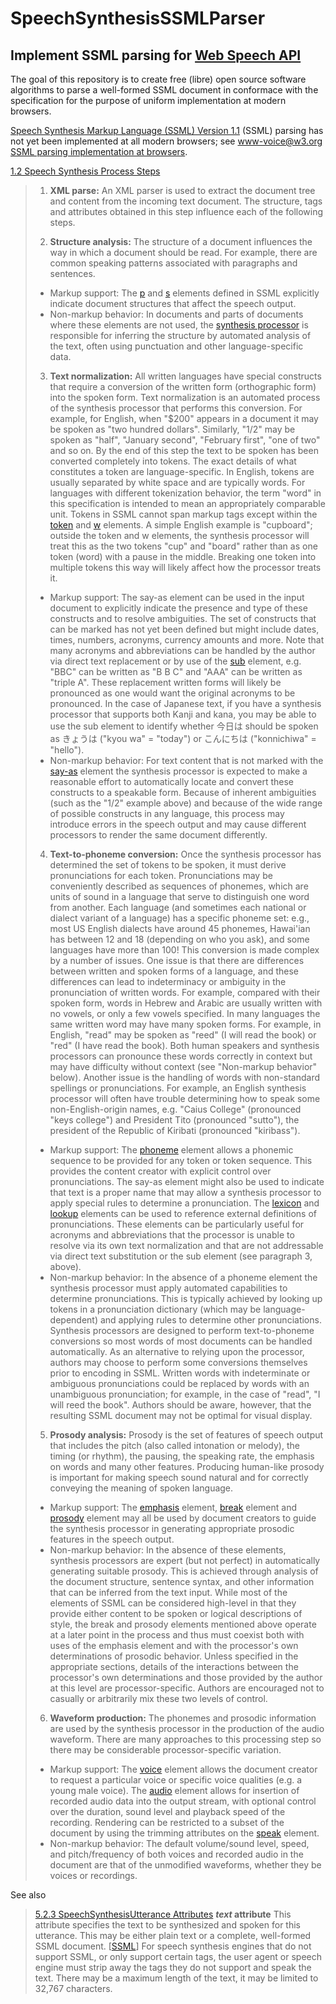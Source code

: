 # SpeechSynthesisSSMLParser
Implement SSML parsing for [Web Speech API](https://w3c.github.io/speech-api/speechapi.html)
----


The goal of this repository is to create free (libre) open source software algorithms to parse a well-formed SSML document in conformace with the specification for the purpose of uniform implementation at modern browsers.


[Speech Synthesis Markup Language (SSML) Version 1.1](https://www.w3.org/TR/2010/REC-speech-synthesis11-20100907/) (SSML) parsing has not yet been implemented at all modern browsers; see [www-voice@w3.org](https://lists.w3.org/Archives/Public/www-voice/) [SSML parsing implementation at browsers](https://lists.w3.org/Archives/Public/www-voice/2017OctDec/0000.html).


[1.2 Speech Synthesis Process Steps](https://www.w3.org/TR/2010/REC-speech-synthesis11-20100907/#S1.2)

> 1. **XML parse:** An XML parser is used to extract the document tree and content from the incoming text document. The structure, tags and attributes obtained in this step influence each of the following steps.
> 
> 2. **Structure analysis:** The structure of a document influences the way in which a document should be read. For example, there are common speaking patterns associated with paragraphs and sentences.
> 
>  - Markup support: The [p](https://www.w3.org/TR/2010/REC-speech-synthesis11-20100907/#edef_paragraph) and [s](https://www.w3.org/TR/2010/REC-speech-synthesis11-20100907/#edef_sentence) elements defined in SSML explicitly indicate document structures that affect the speech output.
> - Non-markup behavior: In documents and parts of documents where these elements are not used, the [synthesis processor](https://www.w3.org/TR/2010/REC-speech-synthesis11-20100907/#term-processor) is responsible for inferring the structure by automated analysis of the text, often using punctuation and other language-specific data.
> 
> 3. **Text normalization:** All written languages have special constructs that require a conversion of the written form (orthographic form) into the spoken form. Text normalization is an automated process of the synthesis processor that performs this conversion. For example, for English, when "$200" appears in a document it may be spoken as "two hundred dollars". Similarly, "1/2" may be spoken as "half", "January second", "February first", "one of two" and so on. By the end of this step the text to be spoken has been converted completely into tokens. The exact details of what constitutes a token are language-specific. In English, tokens are usually separated by white space and are typically words. For languages with different tokenization behavior, the term "word" in this specification is intended to mean an appropriately comparable unit. Tokens in SSML cannot span markup tags except within the [token](https://www.w3.org/TR/2010/REC-speech-synthesis11-20100907/#edef_token) and [w](https://www.w3.org/TR/2010/REC-speech-synthesis11-20100907/#edef_word) elements. A simple English example is "cup<break/>board"; outside the token and w elements, the synthesis processor will treat this as the two tokens "cup" and "board" rather than as one token (word) with a pause in the middle. Breaking one token into multiple tokens this way will likely affect how the processor treats it.
> 
>  - Markup support: The say-as element can be used in the input document to explicitly indicate the presence and type of these constructs and to resolve ambiguities. The set of constructs that can be marked has not yet been defined but might include dates, times, numbers, acronyms, currency amounts and more. Note that many acronyms and abbreviations can be handled by the author via direct text replacement or by use of the [sub](https://www.w3.org/TR/2010/REC-speech-synthesis11-20100907/#edef_sub) element, e.g. "BBC" can be written as "B B C" and "AAA" can be written as "triple A". These replacement written forms will likely be pronounced as one would want the original acronyms to be pronounced. In the case of Japanese text, if you have a synthesis processor that supports both Kanji and kana, you may be able to use the sub element to identify whether 今日は should be spoken as きょうは ("kyou wa" = "today") or こんにちは ("konnichiwa" = "hello").
> - Non-markup behavior: For text content that is not marked with the [say-as](https://www.w3.org/TR/2010/REC-speech-synthesis11-20100907/#edef_say-as) element the synthesis processor is expected to make a reasonable effort to automatically locate and convert these constructs to a speakable form. Because of inherent ambiguities (such as the "1/2" example above) and because of the wide range of possible constructs in any language, this process may introduce errors in the speech output and may cause different processors to render the same document differently.
> 
> 4. **Text-to-phoneme conversion:** Once the synthesis processor has determined the set of tokens to be spoken, it must derive pronunciations for each token. Pronunciations may be conveniently described as sequences of phonemes, which are units of sound in a language that serve to distinguish one word from another. Each language (and sometimes each national or dialect variant of a language) has a specific phoneme set: e.g., most US English dialects have around 45 phonemes, Hawai'ian has between 12 and 18 (depending on who you ask), and some languages have more than 100! This conversion is made complex by a number of issues. One issue is that there are differences between written and spoken forms of a language, and these differences can lead to indeterminacy or ambiguity in the pronunciation of written words. For example, compared with their spoken form, words in Hebrew and Arabic are usually written with no vowels, or only a few vowels specified. In many languages the same written word may have many spoken forms. For example, in English, "read" may be spoken as "reed" (I will read the book) or "red" (I have read the book). Both human speakers and synthesis processors can pronounce these words correctly in context but may have difficulty without context (see "Non-markup behavior" below). Another issue is the handling of words with non-standard spellings or pronunciations. For example, an English synthesis processor will often have trouble determining how to speak some non-English-origin names, e.g. "Caius College" (pronounced "keys college") and President Tito (pronounced "sutto"), the president of the Republic of Kiribati (pronounced "kiribass").
> 
> - Markup support: The [phoneme](https://www.w3.org/TR/2010/REC-speech-synthesis11-20100907/#edef_phoneme) element allows a phonemic sequence to be provided for any token or token sequence. This provides the content creator with explicit control over pronunciations. The say-as element might also be used to indicate that text is a proper name that may allow a synthesis processor to apply special rules to determine a pronunciation. The [lexicon](https://www.w3.org/TR/2010/REC-speech-synthesis11-20100907/#edef_lexicon) and [lookup](https://www.w3.org/TR/2010/REC-speech-synthesis11-20100907/#edef_lookup) elements can be used to reference external definitions of pronunciations. These elements can be particularly useful for acronyms and abbreviations that the processor is unable to resolve via its own text normalization and that are not addressable via direct text substitution or the sub element (see paragraph 3, above).
> - Non-markup behavior: In the absence of a phoneme element the synthesis processor must apply automated capabilities to determine pronunciations. This is typically achieved by looking up tokens in a pronunciation dictionary (which may be language-dependent) and applying rules to determine other pronunciations. Synthesis processors are designed to perform text-to-phoneme conversions so most words of most documents can be handled automatically. As an alternative to relying upon the processor, authors may choose to perform some conversions themselves prior to encoding in SSML. Written words with indeterminate or ambiguous pronunciations could be replaced by words with an unambiguous pronunciation; for example, in the case of "read", "I will reed the book". Authors should be aware, however, that the resulting SSML document may not be optimal for visual display.
> 
> 5. **Prosody analysis:** Prosody is the set of features of speech output that includes the pitch (also called intonation or melody), the timing (or rhythm), the pausing, the speaking rate, the emphasis on words and many other features. Producing human-like prosody is important for making speech sound natural and for correctly conveying the meaning of spoken language.
> 
> - Markup support: The [emphasis](https://www.w3.org/TR/2010/REC-speech-synthesis11-20100907/#edef_emphasis) element, [break](https://www.w3.org/TR/2010/REC-speech-synthesis11-20100907/#edef_break) element and [prosody](https://www.w3.org/TR/2010/REC-speech-synthesis11-20100907/#edef_prosody) element may all be used by document creators to guide the synthesis processor in generating appropriate prosodic features in the speech output.
> - Non-markup behavior: In the absence of these elements, synthesis processors are expert (but not perfect) in automatically generating suitable prosody. This is achieved through analysis of the document structure, sentence syntax, and other information that can be inferred from the text input.
> While most of the elements of SSML can be considered high-level in that they provide either content to be spoken or logical descriptions of style, the break and prosody elements mentioned above operate at a later point in the process and thus must coexist both with uses of the emphasis element and with the processor's own determinations of prosodic behavior. Unless specified in the appropriate sections, details of the interactions between the processor's own determinations and those provided by the author at this level are processor-specific. Authors are encouraged not to casually or arbitrarily mix these two levels of control.
> 
> 6. **Waveform production:** The phonemes and prosodic information are used by the synthesis processor in the production of the audio waveform. There are many approaches to this processing step so there may be considerable processor-specific variation.
> 
> - Markup support: The [voice](https://www.w3.org/TR/2010/REC-speech-synthesis11-20100907/#edef_voice) element allows the document creator to request a particular voice or specific voice qualities (e.g. a young male voice). The [audio](https://www.w3.org/TR/2010/REC-speech-synthesis11-20100907/#edef_audio) element allows for insertion of recorded audio data into the output stream, with optional control over the duration, sound level and playback speed of the recording. Rendering can be restricted to a subset of the document by using the trimming attributes on the [speak](https://www.w3.org/TR/2010/REC-speech-synthesis11-20100907/#edef_speak) element.
> - Non-markup behavior: The default volume/sound level, speed, and pitch/frequency of both voices and recorded audio in the document are that of the unmodified waveforms, whether they be voices or recordings.

See also

> [5.2.3 SpeechSynthesisUtterance Attributes](https://w3c.github.io/speech-api/speechapi.html#utterance-attributes)
> **_text_ attribute**
> This attribute specifies the text to be synthesized and spoken for this utterance. This may be either plain text or a complete, well-formed SSML document. [[SSML](https://w3c.github.io/speech-api/speechapi.html#ref-ssml)] For speech synthesis engines that do not support SSML, or only support certain tags, the user agent or speech engine must strip away the tags they do not support and speak the text. There may be a maximum length of the text, it may be limited to 32,767 characters.

